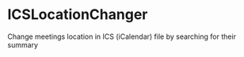 # ICSLocationChanger
Change meetings location in ICS (iCalendar) file by searching for their summary
